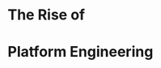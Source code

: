 # The Rise of
# Platform Engineering


<!-- .slide: data-background-image="img/platform-engineering-01.jpg" data-background-size="contain" data-background-color="black" -->


<!-- .slide: data-background-image="img/platform-engineering-02.jpg" data-background-size="contain" data-background-color="black" -->


<!-- .slide: data-background-image="img/platform-engineering-03.jpg" data-background-size="contain" data-background-color="black" -->


<!-- .slide: data-background-image="img/platform-engineering-04.jpg" data-background-size="contain" data-background-color="black" -->


<!-- .slide: data-background-image="img/platform-engineering-05.jpg" data-background-size="contain" data-background-color="black" -->


<!-- .slide: data-background-image="img/platform-engineering-06.jpg" data-background-size="contain" data-background-color="black" -->


<!-- .slide: data-background-image="img/platform-engineering-07.jpg" data-background-size="contain" data-background-color="black" -->


<!-- .slide: data-background-image="img/platform-engineering-08.jpg" data-background-size="contain" data-background-color="black" -->


<!-- .slide: data-background-image="img/platform-engineering-09.jpg" data-background-size="contain" data-background-color="black" -->


<!-- .slide: data-background-image="img/platform-engineering-10.jpg" data-background-size="contain" data-background-color="black" -->
